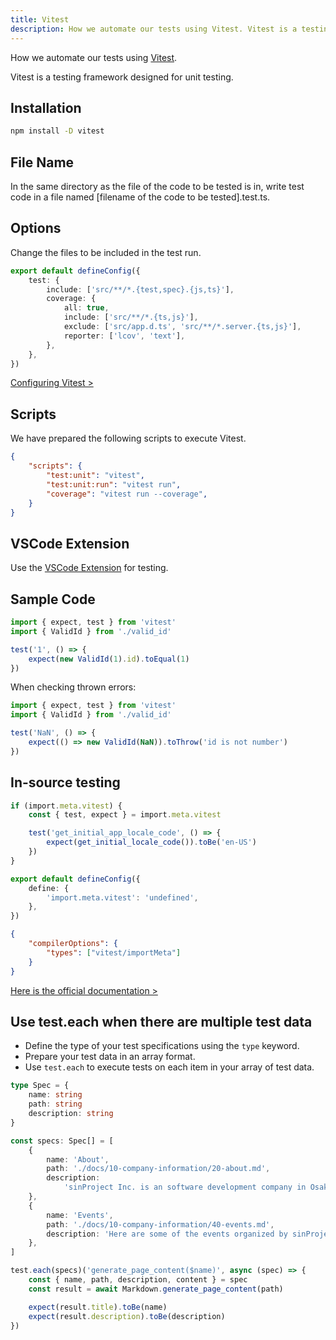 ```yaml
---
title: Vitest
description: How we automate our tests using Vitest. Vitest is a testing framework designed for unit testing.
---
```


How we automate our tests using [Vitest](https://vitest.dev/).

Vitest is a testing framework designed for unit testing.

## Installation

```bash
npm install -D vitest
```

## File Name

In the same directory as the file of the code to be tested is in, write test code in a file named [filename of the code to be tested].test.ts.

## Options

Change the files to be included in the test run.

```ts:vite.config.ts
export default defineConfig({
	test: {
		include: ['src/**/*.{test,spec}.{js,ts}'],
		coverage: {
			all: true,
			include: ['src/**/*.{ts,js}'],
			exclude: ['src/app.d.ts', 'src/**/*.server.{ts,js}'],
			reporter: ['lcov', 'text'],
		},
	},
})
```

[Configuring Vitest >](https://vitest.dev/config/)

## Scripts

We have prepared the following scripts to execute Vitest.

```json:package.json
{
	"scripts": {
		"test:unit": "vitest",
		"test:unit:run": "vitest run",
		"coverage": "vitest run --coverage",
	}
}
```

## VSCode Extension

Use the [VSCode Extension](./vscode-workspace-extensions#testing) for testing.

## Sample Code

```ts:[talk]src/lib/general/valid_id.test.ts
import { expect, test } from 'vitest'
import { ValidId } from './valid_id'

test('1', () => {
	expect(new ValidId(1).id).toEqual(1)
})
```

When checking thrown errors:

```ts:[talk]src/lib/general/valid_id.test.ts
import { expect, test } from 'vitest'
import { ValidId } from './valid_id'

test('NaN', () => {
	expect(() => new ValidId(NaN)).toThrow('id is not number')
})
```

## In-source testing

```ts:[talk]src/lib/locale/i18n.ts
if (import.meta.vitest) {
	const { test, expect } = import.meta.vitest

	test('get_initial_app_locale_code', () => {
		expect(get_initial_locale_code()).toBe('en-US')
	})
}
```

```ts:vite.config.ts
export default defineConfig({
	define: {
		'import.meta.vitest': 'undefined',
	},
})
```

```json:tsconfig.json
{
	"compilerOptions": {
		"types": ["vitest/importMeta"]
	}
}
```

[Here is the official documentation >](https://vitest.dev/guide/in-source.html)

## Use test.each when there are multiple test data

- Define the type of your test specifications using the `type` keyword.
- Prepare your test data in an array format.
- Use `test.each` to execute tests on each item in your array of test data.

```ts:src/lib/docs/markdown.test.ts
type Spec = {
	name: string
	path: string
	description: string
}

const specs: Spec[] = [
	{
		name: 'About',
		path: './docs/10-company-information/20-about.md',
		description:
			'sinProject Inc. is an software development company in Osaka, Japan. We primarily use SvelteKit and TypeScript, but also work with other programming languages and frameworks.',
	},
	{
		name: 'Events',
		path: './docs/10-company-information/40-events.md',
		description: 'Here are some of the events organized by sinProject.',
	},
]

test.each(specs)('generate_page_content($name)', async (spec) => {
	const { name, path, description, content } = spec
	const result = await Markdown.generate_page_content(path)

	expect(result.title).toBe(name)
	expect(result.description).toBe(description)
})
```
